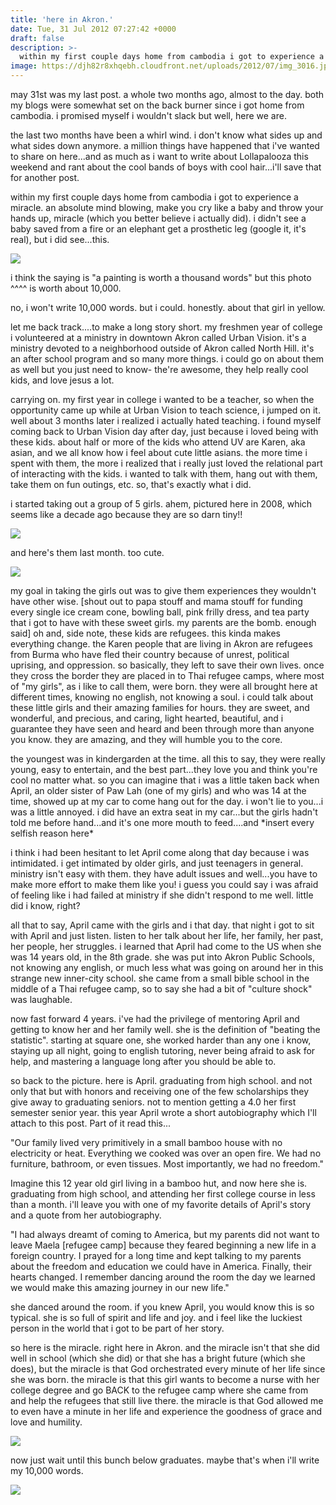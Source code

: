 ```yaml
---
title: 'here in Akron.'
date: Tue, 31 Jul 2012 07:27:42 +0000
draft: false
description: >-
  within my first couple days home from cambodia i got to experience a miracle. an absolute mind blowing, make you cry like a baby and throw your hands up, miracle (which you better believe i actually did).
image: https://djh82r8xhqebh.cloudfront.net/uploads/2012/07/img_3016.jpg
---
```


may 31st was my last post. a whole two months ago, almost to the day. both my blogs were somewhat set on the back burner since i got home from cambodia. i promised myself i wouldn't slack but well, here we are.

the last two months have been a whirl wind. i don't know what sides up and what sides down anymore. a million things have happened that i've wanted to share on here...and as much as i want to write about Lollapalooza this weekend and rant about the cool bands of boys with cool hair...i'll save that for another post.

within my first couple days home from cambodia i got to experience a miracle. an absolute mind blowing, make you cry like a baby and throw your hands up, miracle (which you better believe i actually did). i didn't see a baby saved from a fire or an elephant get a prosthetic leg (google it, it's real), but i did see...this.

![](https://djh82r8xhqebh.cloudfront.net/uploads/2012/07/img_3016.jpg)

i think the saying is "a painting is worth a thousand words" but this photo ^^^^ is worth about 10,000.

no, i won't write 10,000 words. but i could. honestly. about that girl in yellow.

let me back track....to make a long story short. my freshmen year of college i volunteered at a ministry in downtown Akron called Urban Vision. it's a ministry devoted to a neighborhood outside of Akron called North Hill. it's an after school program and so many more things. i could go on about them as well but you just need to know- the're awesome, they help really cool kids, and love jesus a lot.

carrying on. my first year in college i wanted to be a teacher, so when the opportunity came up while at Urban Vision to teach science, i jumped on it. well about 3 months later i realized i actually hated teaching. i found myself coming back to Urban Vision day after day, just because i loved being with these kids. about half or more of the kids who attend UV are Karen, aka asian, and we all know how i feel about cute little asians. the more time i spent with them, the more i realized that i really just loved the relational part of interacting with the kids. i wanted to talk with them, hang out with them, take them on fun outings, etc. so, that's exactly what i did.

i started taking out a group of 5 girls. ahem, pictured here in 2008, which seems like a decade ago because they are so darn tiny!!

![](https://djh82r8xhqebh.cloudfront.net/uploads/2012/07/9025_1047577287413_7483130_n.jpg)

and here's them last month. too cute.

![](https://djh82r8xhqebh.cloudfront.net/uploads/2012/07/img_3320.jpg)

my goal in taking the girls out was to give them experiences they wouldn't have other wise. \[shout out to papa stouff and mama stouff for funding every single ice cream cone, bowling ball, pink frilly dress, and tea party that i got to have with these sweet girls. my parents are the bomb. enough said\] oh and, side note, these kids are refugees. this kinda makes everything change. the Karen people that are living in Akron are refugees from Burma who have fled their country because of unrest, political uprising, and oppression. so basically, they left to save their own lives. once they cross the border they are placed in to Thai refugee camps, where most of "my girls", as i like to call them, were born. they were all brought here at different times, knowing no english, not knowing a soul. i could talk about these little girls and their amazing families for hours. they are sweet, and wonderful, and precious, and caring, light hearted, beautiful, and i guarantee they have seen and heard and been through more than anyone you know. they are amazing, and they will humble you to the core.

the youngest was in kindergarden at the time. all this to say, they were really young, easy to entertain, and the best part...they love you and think you're cool no matter what. so you can imagine that i was a little taken back when April, an older sister of Paw Lah (one of my girls) and who was 14 at the time, showed up at my car to come hang out for the day. i won't lie to you...i was a little annoyed. i did have an extra seat in my car...but the girls hadn't told me before hand...and it's one more mouth to feed....and \*insert every selfish reason here\*

i think i had been hesitant to let April come along that day because i was intimidated. i get intimated by older girls, and just teenagers in general. ministry isn't easy with them. they have adult issues and well...you have to make more effort to make them like you! i guess you could say i was afraid of feeling like i had failed at ministry if she didn't respond to me well. little did i know, right?

all that to say, April came with the girls and i that day. that night i got to sit with April and just listen. listen to her talk about her life, her family, her past, her people, her struggles. i learned that April had come to the US when she was 14 years old, in the 8th grade. she was put into Akron Public Schools, not knowing any english, or much less what was going on around her in this strange new inner-city school. she came from a small bible school in the middle of a Thai refugee camp, so to say she had a bit of "culture shock" was laughable.

now fast forward 4 years. i've had the privilege of mentoring April and getting to know her and her family well. she is the definition of "beating the statistic". starting at square one, she worked harder than any one i know, staying up all night, going to english tutoring, never being afraid to ask for help, and mastering a language long after you should be able to.

so back to the picture. here is April. graduating from high school. and not only that but with honors and receiving one of the few scholarships they give away to graduating seniors. not to mention getting a 4.0 her first semester senior year. this year April wrote a short autobiography which I'll attach to this post. Part of it read this...

"Our family lived very primitively in a small bamboo house with no electricity or heat. Everything we cooked was over an open fire. We had no furniture, bathroom, or even tissues. Most importantly, we had no freedom."

Imagine this 12 year old girl living in a bamboo hut, and now here she is. graduating from high school, and attending her first college course in less than a month. i'll leave you with one of my favorite details of April's story and a quote from her autobiography.

"I had always dreamt of coming to America, but my parents did not want to leave Maela \[refugee camp\] because they feared beginning a new life in a foreign country. I prayed for a long time and kept talking to my parents about the freedom and education we could have in America. Finally, their hearts changed. I remember dancing around the room the day we learned we would make this amazing journey in our new life."

she danced around the room. if you knew April, you would know this is so typical. she is so full of spirit and life and joy. and i feel like the luckiest person in the world that i got to be part of her story.

so here is the miracle. right here in Akron. and the miracle isn't that she did well in school (which she did) or that she has a bright future (which she does), but the miracle is that God orchestrated every minute of her life since she was born. the miracle is that this girl wants to become a nurse with her college degree and go BACK to the refugee camp where she came from and help the refugees that still live there. the miracle is that God allowed me to even have a minute in her life and experience the goodness of grace and love and humility.

![](https://djh82r8xhqebh.cloudfront.net/uploads/2012/07/302656_1546569241900_325943059_n.jpg)

now just wait until this bunch below graduates. maybe that's when i'll write my 10,000 words.

![](https://djh82r8xhqebh.cloudfront.net/uploads/2012/07/68399_1192801037916_6659595_n.jpg)